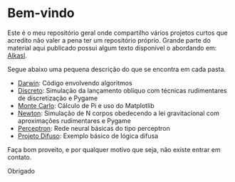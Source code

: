 # Bem-vindo 
Este é o meu repositório geral onde compartilho vários projetos curtos que acredito não valer a pena ter um repositório próprio. Grande parte do material aqui publicado possui algum texto disponível o abordando em: [Alkasl](https://alkasl.wordpress.com/).

Segue abaixo uma pequena descrição do que se encontra em cada pasta.

* [Darwin](https://alkasl.wordpress.com/2019/10/12/algoritmo-genetico/): Código envolvendo algoritmos
* [Discreto](https://alkasl.wordpress.com/2019/10/19/mruv-discretizado-em-python/): Simulação da lançamento oblíquo com técnicas rudimentares de discretização e Pygame
* [Monte Carlo](https://alkasl.wordpress.com/2019/11/02/introducao-ao-matplotlib-com-monte-carlo): Cálculo de Pi e uso do Matplotlib
* [Newton](https://alkasl.wordpress.com/): Simulação de N corpos obedecendo a lei gravitacional com aproximações rudimentares e Pygame
* [Perceptron](https://alkasl.wordpress.com/2019/09/21/rede-neural-perceptron-i/): Rede neural básicas do tipo perceptron
* [Projeto Difuso](https://alkasl.wordpress.com/2019/10/05/logica-difusa-e-oxygen-not-included/): Exemplo básico de lógica difusa

Faça bom proveito, e por qualquer motivo que seja, não existe entrar em contato.

Obrigado
